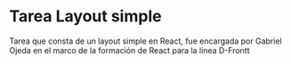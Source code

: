 # Tarea Layout simple

Tarea que consta de un layout simple en React, fue encargada por Gabriel Ojeda en el marco de la formación de React para la línea D-Frontt

